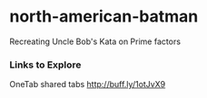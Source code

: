 north-american-batman
=====================

Recreating Uncle Bob's Kata on Prime factors

### Links to Explore 
OneTab shared tabs http://buff.ly/1otJvX9
